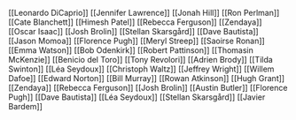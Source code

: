 [[Leonardo DiCaprio]]
[[Jennifer Lawrence]]
[[Jonah Hill]]
[[Ron Perlman]]
[[Cate Blanchett]]
[[Himesh Patel]]
[[Rebecca Ferguson]]
[[Zendaya]]
[[Oscar Isaac]]
[[Josh Brolin]]
[[Stellan Skarsgård]]
[[Dave Bautista]]
[[Jason Momoa]]
[[Florence Pugh]]
[[Meryl Streep]]
[[Saoirse Ronan]]
[[Emma Watson]]
[[Bob Odenkirk]]
[[Robert Pattinson]]
[[Thomasin McKenzie]]
[[Benicio del Toro]]
[[Tony Revolori]]
[[Adrien Brody]]
[[Tilda Swinton]]
[[Léa Seydoux]]
[[Christoph Waltz]]
[[Jeffrey Wright]]
[[Willem Dafoe]]
[[Edward Norton]]
[[Bill Murray]]
[[Rowan Atkinson]]
[[Hugh Grant]]
[[Zendaya]]
[[Rebecca Ferguson]]
[[Josh Brolin]]
[[Austin Butler]]
[[Florence Pugh]]
[[Dave Bautista]]
[[Léa Seydoux]]
[[Stellan Skarsgård]]
[[Javier Bardem]]
